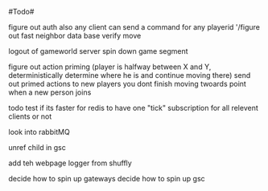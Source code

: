 #Todo#

figure out auth
    also any client can send a command for any playerid
'/figure out fast neighbor
data base
verify move

logout of gameworld server
    spin down game segment

figure out action priming (player is halfway between X and Y, deterministically determine where he is and continue moving there)
    send out primed actions to new players
        you dont finish moving twoards point when a new person joins

todo test if its faster for redis to have one "tick" subscription for all relevent clients or not


look into rabbitMQ

unref child in gsc

add teh webpage logger from shuffly

decide how to spin up gateways
decide how to spin up gsc